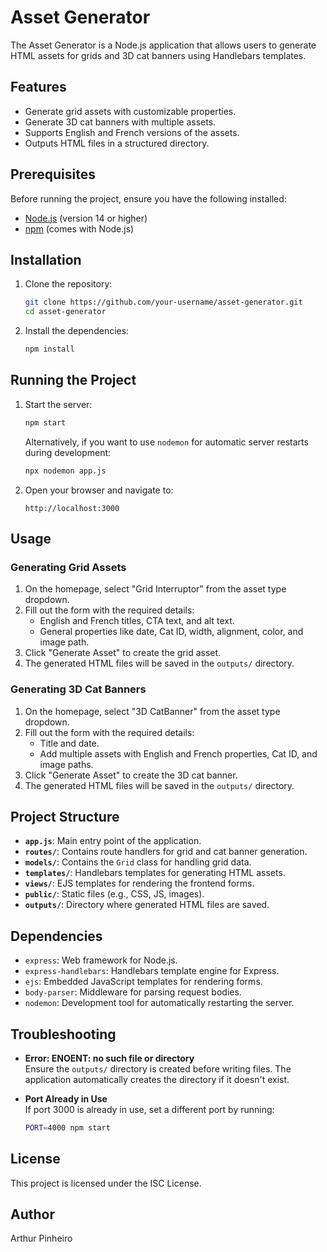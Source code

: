 # Asset Generator

The Asset Generator is a Node.js application that allows users to generate HTML assets for grids and 3D cat banners using Handlebars templates.

## Features

- Generate grid assets with customizable properties.
- Generate 3D cat banners with multiple assets.
- Supports English and French versions of the assets.
- Outputs HTML files in a structured directory.

## Prerequisites

Before running the project, ensure you have the following installed:

- [Node.js](https://nodejs.org/) (version 14 or higher)
- [npm](https://www.npmjs.com/) (comes with Node.js)

## Installation

1. Clone the repository:

   ```bash
   git clone https://github.com/your-username/asset-generator.git
   cd asset-generator
   ```

2. Install the dependencies:

   ```bash
   npm install
   ```

## Running the Project

1. Start the server:

   ```bash
   npm start
   ```

   Alternatively, if you want to use `nodemon` for automatic server restarts during development:

   ```bash
   npx nodemon app.js
   ```

2. Open your browser and navigate to:

   ```
   http://localhost:3000
   ```

## Usage

### Generating Grid Assets

1. On the homepage, select "Grid Interruptor" from the asset type dropdown.
2. Fill out the form with the required details:
   - English and French titles, CTA text, and alt text.
   - General properties like date, Cat ID, width, alignment, color, and image path.
3. Click "Generate Asset" to create the grid asset.
4. The generated HTML files will be saved in the `outputs/` directory.

### Generating 3D Cat Banners

1. On the homepage, select "3D CatBanner" from the asset type dropdown.
2. Fill out the form with the required details:
   - Title and date.
   - Add multiple assets with English and French properties, Cat ID, and image paths.
3. Click "Generate Asset" to create the 3D cat banner.
4. The generated HTML files will be saved in the `outputs/` directory.

## Project Structure

- **`app.js`**: Main entry point of the application.
- **`routes/`**: Contains route handlers for grid and cat banner generation.
- **`models/`**: Contains the `Grid` class for handling grid data.
- **`templates/`**: Handlebars templates for generating HTML assets.
- **`views/`**: EJS templates for rendering the frontend forms.
- **`public/`**: Static files (e.g., CSS, JS, images).
- **`outputs/`**: Directory where generated HTML files are saved.

## Dependencies

- `express`: Web framework for Node.js.
- `express-handlebars`: Handlebars template engine for Express.
- `ejs`: Embedded JavaScript templates for rendering forms.
- `body-parser`: Middleware for parsing request bodies.
- `nodemon`: Development tool for automatically restarting the server.

## Troubleshooting

- **Error: ENOENT: no such file or directory**  
  Ensure the `outputs/` directory is created before writing files. The application automatically creates the directory if it doesn't exist.

- **Port Already in Use**  
  If port 3000 is already in use, set a different port by running:  
  ```bash
  PORT=4000 npm start
  ```

## License

This project is licensed under the ISC License.

## Author

Arthur Pinheiro